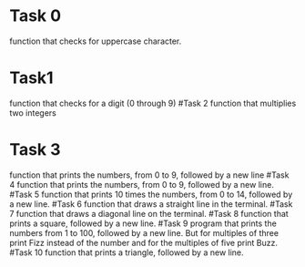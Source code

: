 # Task 0
function that checks for uppercase character.
# Task1
function that checks for a digit (0 through 9)
#Task 2
function that multiplies two integers
# Task 3
 function that prints the numbers, from 0 to 9, followed by a new line
#Task 4
function that prints the numbers, from 0 to 9, followed by a new line.
#Task 5
function that prints 10 times the numbers, from 0 to 14, followed by a new line.
#Task 6
function that draws a straight line in the terminal.
#Task 7
function that draws a diagonal line on the terminal.
#Task 8
function that prints a square, followed by a new line.
#Task 9
program that prints the numbers from 1 to 100, followed by a new line. But for multiples of three print Fizz instead of the number and for the multiples of five print Buzz.
#Task 10
function that prints a triangle, followed by a new line.
